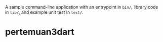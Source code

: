 A sample command-line application with an entrypoint in `bin/`, library code
in `lib/`, and example unit test in `test/`.
# pertemuan3dart
